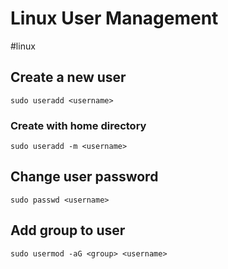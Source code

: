 # Linux User Management
#linux

## Create a new user

```shell
sudo useradd <username>
```

### Create with home directory

```shell
sudo useradd -m <username>
```

## Change user password

```shell
sudo passwd <username>
```


## Add group to user

```shell
sudo usermod -aG <group> <username>
```